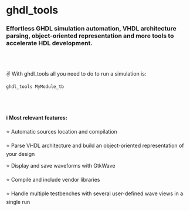 # ghdl_tools
### Effortless GHDL simulation automation, VHDL architecture parsing, object-oriented representation and more tools to accelerate HDL development.

<br><br>

:v: With ghdl_tools all you need to do to run a simulation is:
```
ghdl_tools MyModule_tb
```
<br><br>

#### :information_source: Most relevant features:

:star: Automatic sources location and compilation

:star: Parse VHDL architecture and build an object-oriented representation of your design

:star: Display and save waveforms with GtkWave

:star: Compile and include vendor libraries

:star: Handle multiple testbenches with several user-defined wave views in a single run
